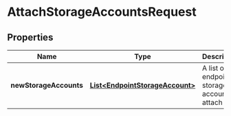 
# AttachStorageAccountsRequest

## Properties
Name | Type | Description | Notes
------------ | ------------- | ------------- | -------------
**newStorageAccounts** | [**List&lt;EndpointStorageAccount&gt;**](EndpointStorageAccount.md) | A list of endpoint storage accounts to attach |  [optional]



